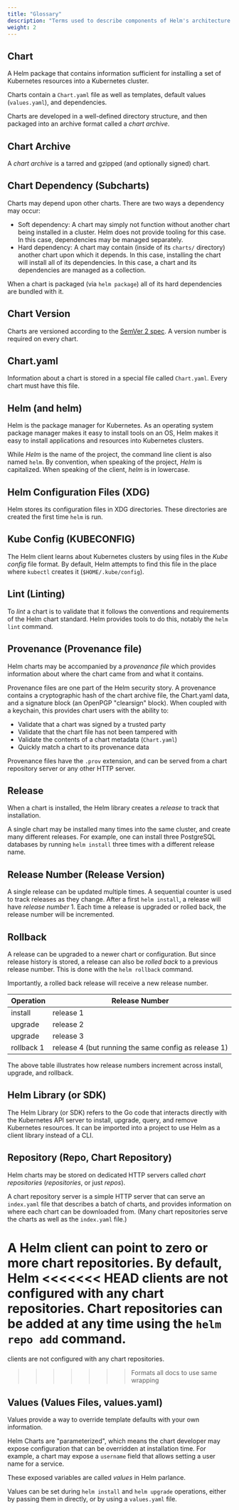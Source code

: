 ```yaml
---
title: "Glossary" 
description: "Terms used to describe components of Helm's architecture."
weight: 2
---
```


## Chart

A Helm package that contains information sufficient for installing a set of
Kubernetes resources into a Kubernetes cluster.

Charts contain a `Chart.yaml` file as well as templates, default values
(`values.yaml`), and dependencies.

Charts are developed in a well-defined directory structure, and then packaged
into an archive format called a _chart archive_.

## Chart Archive

A _chart archive_ is a tarred and gzipped (and optionally signed) chart.

## Chart Dependency (Subcharts)

Charts may depend upon other charts. There are two ways a dependency may occur:

- Soft dependency: A chart may simply not function without another chart being
  installed in a cluster. Helm does not provide tooling for this case. In this
  case, dependencies may be managed separately.
- Hard dependency: A chart may contain (inside of its `charts/` directory)
  another chart upon which it depends. In this case, installing the chart will
  install all of its dependencies. In this case, a chart and its dependencies
  are managed as a collection.

When a chart is packaged (via `helm package`) all of its hard dependencies are
bundled with it.

## Chart Version

Charts are versioned according to the [SemVer 2 spec](https://semver.org). A
version number is required on every chart.

## Chart.yaml

Information about a chart is stored in a special file called `Chart.yaml`. Every
chart must have this file.

## Helm (and helm)

Helm is the package manager for Kubernetes. As an operating system package
manager makes it easy to install tools on an OS, Helm makes it easy to install
applications and resources into Kubernetes clusters.

While _Helm_ is the name of the project, the command line client is also named
`helm`. By convention, when speaking of the project, _Helm_ is capitalized. When
speaking of the client, _helm_ is in lowercase.

## Helm Configuration Files (XDG)

Helm stores its configuration files in XDG directories. These directories are
created the first time `helm` is run.

## Kube Config (KUBECONFIG)

The Helm client learns about Kubernetes clusters by using files in the _Kube
config_ file format. By default, Helm attempts to find this file in the place
where `kubectl` creates it (`$HOME/.kube/config`).

## Lint (Linting)

To _lint_ a chart is to validate that it follows the conventions and
requirements of the Helm chart standard. Helm provides tools to do this, notably
the `helm lint` command.

## Provenance (Provenance file)

Helm charts may be accompanied by a _provenance file_ which provides information
about where the chart came from and what it contains.

Provenance files are one part of the Helm security story. A provenance contains
a cryptographic hash of the chart archive file, the Chart.yaml data, and a
signature block (an OpenPGP "clearsign" block). When coupled with a keychain,
this provides chart users with the ability to:

- Validate that a chart was signed by a trusted party
- Validate that the chart file has not been tampered with
- Validate the contents of a chart metadata (`Chart.yaml`)
- Quickly match a chart to its provenance data

Provenance files have the `.prov` extension, and can be served from a chart
repository server or any other HTTP server.

## Release

When a chart is installed, the Helm library creates a _release_ to track that
installation.

A single chart may be installed many times into the same cluster, and create
many different releases. For example, one can install three PostgreSQL databases
by running `helm install` three times with a different release name.

## Release Number (Release Version)

A single release can be updated multiple times. A sequential counter is used to
track releases as they change. After a first `helm install`, a release will have
_release number_ 1. Each time a release is upgraded or rolled back, the release
number will be incremented.

## Rollback

A release can be upgraded to a newer chart or configuration. But since release
history is stored, a release can also be _rolled back_ to a previous release
number. This is done with the `helm rollback` command.

Importantly, a rolled back release will receive a new release number.

| Operation  | Release Number                                       |
|------------|------------------------------------------------------|
| install    | release 1                                            |
| upgrade    | release 2                                            |
| upgrade    | release 3                                            |
| rollback 1 | release 4 (but running the same config as release 1) |

The above table illustrates how release numbers increment across install,
upgrade, and rollback.

## Helm Library (or SDK)

The Helm Library (or SDK) refers to the Go code that interacts directly with the
Kubernetes API server to install, upgrade, query, and remove Kubernetes
resources. It can be imported into a project to use Helm as a client library
instead of a CLI.

## Repository (Repo, Chart Repository)

Helm charts may be stored on dedicated HTTP servers called _chart repositories_
(_repositories_, or just _repos_).

A chart repository server is a simple HTTP server that can serve an `index.yaml`
file that describes a batch of charts, and provides information on where each
chart can be downloaded from. (Many chart repositories serve the charts as well
as the `index.yaml` file.)

A Helm client can point to zero or more chart repositories. By default, Helm
<<<<<<< HEAD
clients are not configured with any chart repositories. Chart repositories can
be added at any time using the `helm repo add` command.
=======
clients are not configured with any chart repositories.
>>>>>>> Formats all docs to use same wrapping

## Values (Values Files, values.yaml)

Values provide a way to override template defaults with your own information.

Helm Charts are "parameterized", which means the chart developer may expose
configuration that can be overridden at installation time. For example, a chart
may expose a `username` field that allows setting a user name for a service.

These exposed variables are called _values_ in Helm parlance.

Values can be set during `helm install` and `helm upgrade` operations, either by
passing them in directly, or by using a `values.yaml` file.
